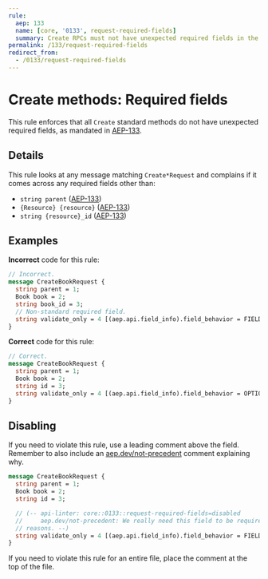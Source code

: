 ```yaml
---
rule:
  aep: 133
  name: [core, '0133', request-required-fields]
  summary: Create RPCs must not have unexpected required fields in the request.
permalink: /133/request-required-fields
redirect_from:
  - /0133/request-required-fields
---
```


# Create methods: Required fields

This rule enforces that all `Create` standard methods do not have unexpected
required fields, as mandated in [AEP-133][].

## Details

This rule looks at any message matching `Create*Request` and complains if it
comes across any required fields other than:

- `string parent` ([AEP-133][])
- `{Resource} {resource}` ([AEP-133][])
- `string {resource}_id` ([AEP-133][])

## Examples

**Incorrect** code for this rule:

```proto
// Incorrect.
message CreateBookRequest {
  string parent = 1;
  Book book = 2;
  string book_id = 3;
  // Non-standard required field.
  string validate_only = 4 [(aep.api.field_info).field_behavior = FIELD_BEHAVIOR_REQUIRED];
}
```

**Correct** code for this rule:

```proto
// Correct.
message CreateBookRequest {
  string parent = 1;
  Book book = 2;
  string id = 3;
  string validate_only = 4 [(aep.api.field_info).field_behavior = OPTIONAL];
}
```

## Disabling

If you need to violate this rule, use a leading comment above the field.
Remember to also include an [aep.dev/not-precedent][] comment explaining why.

```proto
message CreateBookRequest {
  string parent = 1;
  Book book = 2;
  string id = 3;

  // (-- api-linter: core::0133::request-required-fields=disabled
  //     aep.dev/not-precedent: We really need this field to be required because
  // reasons. --)
  string validate_only = 4 [(aep.api.field_info).field_behavior = FIELD_BEHAVIOR_REQUIRED];
}
```

If you need to violate this rule for an entire file, place the comment at the
top of the file.

[aep-133]: https://aep.dev/133
[aep.dev/not-precedent]: https://aep.dev/not-precedent
